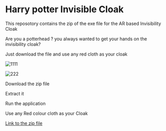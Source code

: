 # Harry potter Invisible Cloak

This reposotory contains the zip of the exe file for the AR based Invisibility Cloak

Are you a potterhead ?
you always wanted to get your hands on the invisibility cloak?

Just download the file and use any red cloth as your cloak

![1111](https://user-images.githubusercontent.com/37455387/102922078-73595080-44b3-11eb-9fb2-bfadd0f599b5.jpg)



![222](https://user-images.githubusercontent.com/37455387/102922074-72c0ba00-44b3-11eb-83ad-c0336299c403.jpg)



Download the zip file

Extract it

Run the application 

Use any Red colour cloth as your Cloak

[Link to the zip file ](https://drive.google.com/file/d/1tsrsFy7MW01aNb5B3KviMw0LaTfTiy27/view?usp=sharing)
